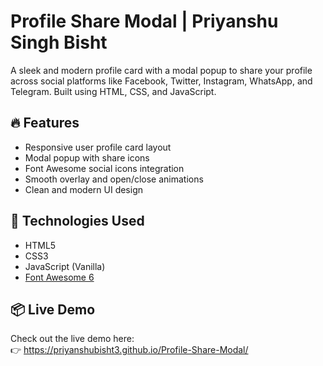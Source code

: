 # Profile Share Modal | Priyanshu Singh Bisht

A sleek and modern profile card with a modal popup to share your profile across social platforms like Facebook, Twitter, Instagram, WhatsApp, and Telegram. Built using HTML, CSS, and JavaScript.

## 🔥 Features

- Responsive user profile card layout
- Modal popup with share icons
- Font Awesome social icons integration
- Smooth overlay and open/close animations
- Clean and modern UI design

## 🚀 Technologies Used

- HTML5
- CSS3
- JavaScript (Vanilla)
- [Font Awesome 6](https://fontawesome.com)

## 📦 Live Demo

Check out the live demo here:  
👉 https://priyanshubisht3.github.io/Profile-Share-Modal/
